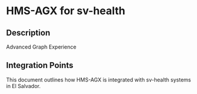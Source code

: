 # HMS-AGX for sv-health

## Description

Advanced Graph Experience

## Integration Points

This document outlines how HMS-AGX is integrated with sv-health systems in El Salvador.
